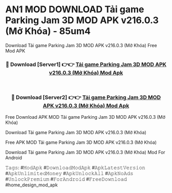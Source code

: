 # AN1 MOD DOWNLOAD Tải game Parking Jam 3D MOD APK v216.0.3 (Mở Khóa) - 85um4
Download Tải game Parking Jam 3D MOD APK v216.0.3 (Mở Khóa) Free Mod APK

<div align="center">
<h3>🔴 Download [Server1] 👉👉 <a href="https://apk-comot.site?title=Tải_game_Parking_Jam_3D_MOD_APK_v216.0.3_(Mở_Khóa)">Tải game Parking Jam 3D MOD APK v216.0.3 (Mở Khóa) Mod Apk</a></h3><br>

<h3>🔴 Download [Server2] 👉👉 <a href="https://apk-comot.site?title=Tải_game_Parking_Jam_3D_MOD_APK_v216.0.3_(Mở_Khóa)">Tải game Parking Jam 3D MOD APK v216.0.3 (Mở Khóa) Mod Apk</a></h3>
</div>


Free Download APK MOD Tải game Parking Jam 3D MOD APK v216.0.3 (Mở Khóa)

Download Tải game Parking Jam 3D MOD APK v216.0.3 (Mở Khóa) 

Free APK MOD Tải game Parking Jam 3D MOD APK v216.0.3 (Mở Khóa) 

Download Tải game Parking Jam 3D MOD APK v216.0.3 (Mở Khóa) Mod For Android

𝚃𝚊𝚐𝚜: #𝙼𝚘𝚍𝙰𝚙𝚔 #𝙳𝚘𝚠𝚗𝚕𝚘𝚊𝚍𝙼𝚘𝚍𝙰𝚙𝚔 #𝙰𝚙𝚔𝙻𝚊𝚝𝚎𝚜𝚝𝚅𝚎𝚛𝚜𝚒𝚘𝚗 #𝙰𝚙𝚔𝚄𝚗𝚕𝚒𝚖𝚒𝚝𝚎𝚍𝙼𝚘𝚗𝚎𝚢 #𝙰𝚙𝚔𝚄𝚗𝚕𝚘𝚌𝚔𝙰𝚕𝚕 #𝙰𝚙𝚔𝙽𝚘𝙰𝚍𝚜 #𝚄𝚗𝚕𝚘𝚌𝚔𝙿𝚛𝚎𝚖𝚒𝚞𝚖 #𝙵𝚘𝚛𝙰𝚗𝚍𝚛𝚘𝚒𝚍 #𝙵𝚛𝚎𝚎𝙳𝚘𝚠𝚗𝚕𝚘𝚊𝚍 #home_design_mod_apk